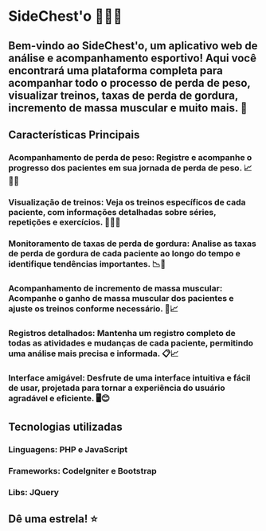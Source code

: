 # SideChest'o 🏋️‍♀️💪
## Bem-vindo ao SideChest'o, um aplicativo web de análise e acompanhamento esportivo! Aqui você encontrará uma plataforma completa para acompanhar todo o processo de perda de peso, visualizar treinos, taxas de perda de gordura, incremento de massa muscular e muito mais. 💯

## Características Principais
### Acompanhamento de perda de peso: Registre e acompanhe o progresso dos pacientes em sua jornada de perda de peso. 📈🏋️‍♀️
### Visualização de treinos: Veja os treinos específicos de cada paciente, com informações detalhadas sobre séries, repetições e exercícios. 🏋️‍♀️💪
### Monitoramento de taxas de perda de gordura: Analise as taxas de perda de gordura de cada paciente ao longo do tempo e identifique tendências importantes. 📉💪
### Acompanhamento de incremento de massa muscular: Acompanhe o ganho de massa muscular dos pacientes e ajuste os treinos conforme necessário. 💪📈
### Registros detalhados: Mantenha um registro completo de todas as atividades e mudanças de cada paciente, permitindo uma análise mais precisa e informada. 📋📈
### Interface amigável: Desfrute de uma interface intuitiva e fácil de usar, projetada para tornar a experiência do usuário agradável e eficiente. 🖥️😊

## Tecnologias utilizadas

### Linguagens: PHP e JavaScript
### Frameworks: CodeIgniter e Bootstrap
### Libs: JQuery 

## Dê uma estrela! ⭐
